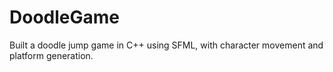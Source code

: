 # DoodleGame
Built a doodle jump game in C++ using SFML, with character movement and platform generation.
